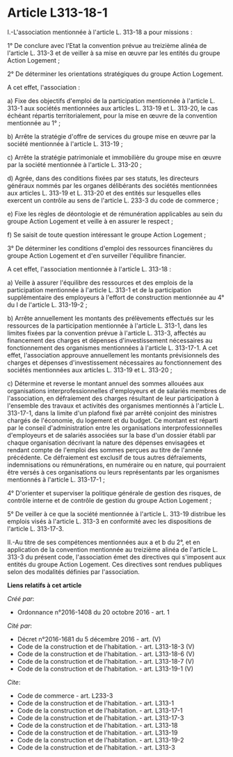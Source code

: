 # Article L313-18-1

I.-L'association mentionnée à l'article L. 313-18 a pour missions : 

1° De conclure avec l'Etat la convention prévue au treizième alinéa de l'article L. 313-3 et de veiller à sa mise en œuvre
par les entités du groupe Action Logement ; 

2° De déterminer les orientations stratégiques du groupe Action Logement. 

A cet effet, l'association : 

a) Fixe des objectifs d'emploi de la participation mentionnée à l'article L. 313-1 aux sociétés mentionnées aux articles L.
313-19 et L. 313-20, le cas échéant répartis territorialement, pour la mise en œuvre de la convention mentionnée au 1° ; 

b) Arrête la stratégie d'offre de services du groupe mise en œuvre par la société mentionnée à l'article L. 313-19 ; 

c) Arrête la stratégie patrimoniale et immobilière du groupe mise en œuvre par la société mentionnée à l'article L. 313-20 ; 

d) Agrée, dans des conditions fixées par ses statuts, les directeurs généraux nommés par les organes délibérants des sociétés
mentionnées aux articles L. 313-19 et L. 313-20 et des entités sur lesquelles elles exercent un contrôle au sens de l'article
L. 233-3 du code de commerce ; 

e) Fixe les règles de déontologie et de rémunération applicables au sein du groupe Action Logement et veille à en assurer le
respect ; 

f) Se saisit de toute question intéressant le groupe Action Logement ; 

3° De déterminer les conditions d'emploi des ressources financières du groupe Action Logement et d'en surveiller l'équilibre
financier. 

A cet effet, l'association mentionnée à l'article L. 313-18 : 

a) Veille à assurer l'équilibre des ressources et des emplois de la participation mentionnée à l'article L. 313-1 et de la
participation supplémentaire des employeurs à l'effort de construction mentionnée au 4° du I de l'article L. 313-19-2 ; 

b) Arrête annuellement les montants des prélèvements effectués sur les ressources de la participation mentionnée à l'article
L. 313-1, dans les limites fixées par la convention prévue à l'article L. 313-3, affectés au financement des charges et
dépenses d'investissement nécessaires au fonctionnement des organismes mentionnées à l'article L. 313-17-1. A cet effet,
l'association approuve annuellement les montants prévisionnels des charges et dépenses d'investissement nécessaires au
fonctionnement des sociétés mentionnées aux articles L. 313-19 et L. 313-20 ; 

c) Détermine et reverse le montant annuel des sommes allouées aux organisations interprofessionnelles d'employeurs et de
salariés membres de l'association, en défraiement des charges résultant de leur participation à l'ensemble des travaux et
activités des organismes mentionnés à l'article L. 313-17-1, dans la limite d'un plafond fixé par arrêté conjoint des
ministres chargés de l'économie, du logement et du budget. Ce montant est réparti par le conseil d'administration entre les
organisations interprofessionnelles d'employeurs et de salariés associées sur la base d'un dossier établi par chaque
organisation décrivant la nature des dépenses envisagées et rendant compte de l'emploi des sommes perçues au titre de l'année
précédente. Ce défraiement est exclusif de tous autres défraiements, indemnisations ou rémunérations, en numéraire ou en
nature, qui pourraient être versés à ces organisations ou leurs représentants par les organismes mentionnés à l'article L.
313-17-1 ; 

4° D'orienter et superviser la politique générale de gestion des risques, de contrôle interne et de contrôle de gestion du
groupe Action Logement ; 

5° De veiller à ce que la société mentionnée à l'article L. 313-19 distribue les emplois visés à l'article L. 313-3 en
conformité avec les dispositions de l'article L. 313-17-3. 

II.-Au titre de ses compétences mentionnées aux a et b du 2°, et en application de la convention mentionnée au treizième
alinéa de l'article L. 313-3 du présent code, l'association émet des directives qui s'imposent aux entités du groupe Action
Logement. Ces directives sont rendues publiques selon des modalités définies par l'association.

**Liens relatifs à cet article**

_Créé par_:

  - Ordonnance n°2016-1408 du 20 octobre 2016 - art. 1

_Cité par_:

  - Décret n°2016-1681 du 5 décembre 2016 - art. (V)
  - Code de la construction et de l'habitation. - art. L313-18-3 (V)
  - Code de la construction et de l'habitation. - art. L313-18-6 (V)
  - Code de la construction et de l'habitation. - art. L313-18-7 (V)
  - Code de la construction et de l'habitation. - art. L313-19-1 (V)

_Cite_:

  - Code de commerce - art. L233-3
  - Code de la construction et de l'habitation. - art. L313-1
  - Code de la construction et de l'habitation. - art. L313-17-1
  - Code de la construction et de l'habitation. - art. L313-17-3
  - Code de la construction et de l'habitation. - art. L313-18
  - Code de la construction et de l'habitation. - art. L313-19
  - Code de la construction et de l'habitation. - art. L313-19-2
  - Code de la construction et de l'habitation. - art. L313-3
